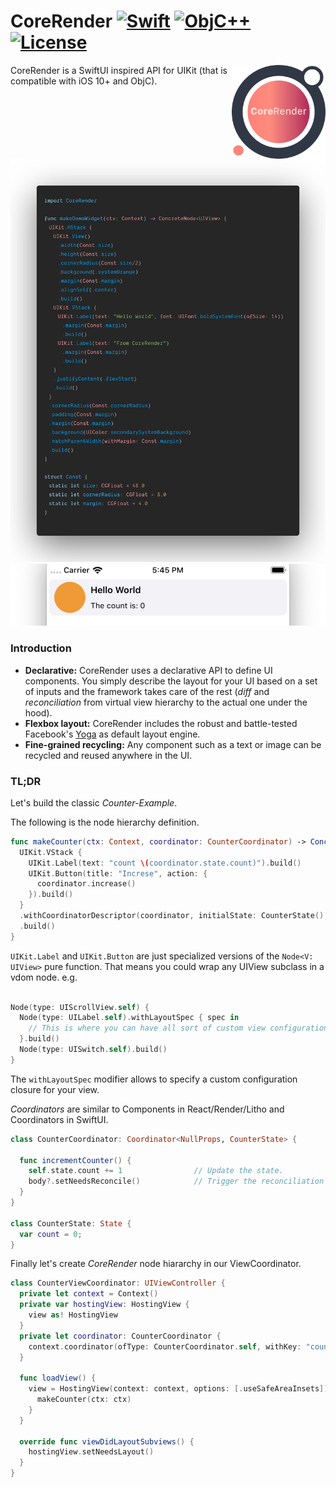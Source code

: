 # CoreRender [![Swift](https://img.shields.io/badge/swift-5.1-orange.svg?style=flat)](#) [![ObjC++](https://img.shields.io/badge/ObjC++-blue.svg?style=flat)](#) [![License](https://img.shields.io/badge/license-MIT-blue.svg?style=flat)](https://opensource.org/licenses/MIT)

<img src="docs/assets/logo_new.png" width=150 alt="CoreRender" align=right />

CoreRender is a SwiftUI inspired API for UIKit (that is compatible with iOS 10+ and ObjC).


<img src="docs/assets/carbon_1.png" width=640 alt="screen_code" />

<img src="docs/assets/screen_1.png" width=640 alt="screen" />

### Introduction

* **Declarative:** CoreRender uses a declarative API to define UI components. You simply describe the layout for your UI based on a set of inputs and the framework takes care of the rest (*diff* and *reconciliation* from virtual view hierarchy to the actual one under the hood).
* **Flexbox layout:** CoreRender includes the robust and battle-tested Facebook's [Yoga](https://facebook.github.io/yoga/) as default layout engine.
* **Fine-grained recycling:** Any component such as a text or image can be recycled and reused anywhere in the UI.

### TL;DR

Let's build the classic *Counter-Example*.

The following is the node hierarchy definition.

```swift
func makeCounter(ctx: Context, coordinator: CounterCoordinator) -> ConcreteNode<UIView> {
  UIKit.VStack {
    UIKit.Label(text: "count \(coordinator.state.count)").build()
    UIKit.Button(title: "Increse", action: {
      coordinator.increase()
    }).build()
  }
  .withCoordinatorDescriptor(coordinator, initialState: CounterState(), props: FooProps)
  .build()
}
```

`UIKit.Label` and `UIKit.Button` are just specialized versions of the `Node<V: UIView>` pure function.
That means you could wrap any UIView subclass in a vdom node. e.g.
```swift

Node(type: UIScrollView.self) {
  Node(type: UILabel.self).withLayoutSpec { spec in 
    // This is where you can have all sort of custom view configuration.
  }.build()
  Node(type: UISwitch.self).build()
}

```
The `withLayoutSpec` modifier allows to specify a custom configuration closure for your view.



*Coordinators* are similar to Components in React/Render/Litho and Coordinators in SwiftUI.

```swift
class CounterCoordinator: Coordinator<NullProps, CounterState> {

  func incrementCounter() {
    self.state.count += 1                // Update the state.
    body?.setNeedsReconcile()            // Trigger the reconciliation algorithm on the view hiearchy associated to this coordinator.
  }
}

class CounterState: State {
  var count = 0;
}
```

Finally let's create *CoreRender* node hiararchy in our ViewCoordinator.

```swift
class CounterViewCoordinator: UIViewController {
  private let context = Context()
  private var hostingView: HostingView {
    view as! HostingView
  }
  private let coordinator: CounterCoordinator {
    context.coordinator(ofType: CounterCoordinator.self, withKey: "counter")
  }
  
  func loadView() {
    view = HostingView(context: context, options: [.useSafeAreaInsets]) { ctx in
      makeCounter(ctx: ctx)
    }
  }
  
  override func viewDidLayoutSubviews() {
    hostingView.setNeedsLayout()
  }
}
```
